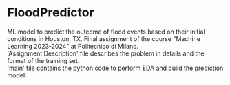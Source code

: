 # FloodPredictor
ML model to predict the outcome of flood events based on their initial conditions in Houston, TX. Final assignment of the course "Machine Learning 2023-2024" at Politecnico di Milano.  
'Assignment Description' file describes the problem in details and the format of the training set.  
'main' file contains the python code to perform EDA and build the prediction model.

